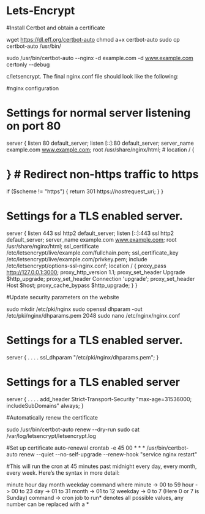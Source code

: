 # Lets-Encrypt
#Install Certbot and obtain a certificate


wget https://dl.eff.org/certbot-auto
chmod a+x certbot-auto
sudo cp certbot-auto /usr/bin/



sudo /usr/bin/certbot-auto --nginx -d example.com -d www.example.com certonly --debug




c/letsencrypt. The final nginx.conf file should look like the following:


#nginx configuration
# Settings for normal server listening on port 80
server {
  listen       80 default_server;
  listen       [::]:80 default_server;
  server_name  example.com www.example.com;
  root         /usr/share/nginx/html;  # location / {
  # }  # Redirect non-https traffic to https
  if ($scheme != "https") {
    return 301 https://$host$request_uri;
  }
}
# Settings for a TLS enabled server.
server {
  listen       443 ssl http2 default_server;
  listen       [::]:443 ssl http2 default_server;
  server_name  example.com www.example.com;
  root         /usr/share/nginx/html;  ssl_certificate /etc/letsencrypt/live/example.com/fullchain.pem;
  ssl_certificate_key /etc/letsencrypt/live/example.com/privkey.pem;
  include /etc/letsencrypt/options-ssl-nginx.conf;  location / {
    proxy_pass http://127.0.0.1:3000;
    proxy_http_version 1.1;
    proxy_set_header Upgrade $http_upgrade;
    proxy_set_header Connection 'upgrade';
    proxy_set_header Host $host;
    proxy_cache_bypass $http_upgrade;
  }
}


#Update security parameters on the website

sudo mkdir /etc/pki/nginx
sudo openssl dhparam -out /etc/pki/nginx/dhparams.pem 2048
sudo nano /etc/nginx/nginx.conf

# Settings for a TLS enabled server.
server {
   .
   .
   .
   .
   ssl_dhparam "/etc/pki/nginx/dhparams.pem";
}

# Settings for a TLS enabled server
server {
   .
   .
   .
   .
   add_header Strict-Transport-Security "max-age=31536000; includeSubDomains" always;
}


#Automatically renew the certificate

sudo /usr/bin/certbot-auto renew --dry-run
sudo cat /var/log/letsencrypt/letsencrypt.log

#Set up certificate auto-renewal
crontab -e
45 00 * * * /usr/bin/certbot-auto renew --quiet --no-self-upgrade --renew-hook "service nginx restart"

#This will run the cron at 45 minutes past midnight every day, every month, every week. Here’s the syntax in more detail:

minute hour day month weekday command
where
minute -> 00 to 59
hour -> 00 to 23
day -> 01 to 31
month -> 01 to 12
weekday -> 0 to 7 (Here 0 or 7 is Sunday)
command -> cron job to run* denotes all possible values, any number can be replaced with a *
